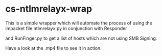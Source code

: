 # cs-ntlmrelayx-wrap

This is a simple wrapper which will automate the process of using the impacket file ntlmrelayx.py in conjunction with Responder

and RunFinger.py to get a list of hosts which are not using SMB Signing.

Have a look at the .mp4 file to see it in action.
